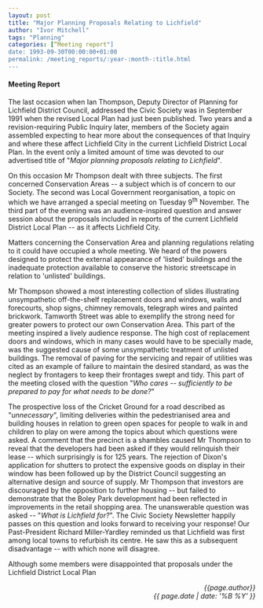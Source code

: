 ```yaml
---
layout: post
title: "Major Planning Proposals Relating to Lichfield"
author: "Ivor Mitchell"
tags: "Planning"
categories: [“Meeting report"]
date: 1993-09-30T00:00:00+01:00
permalink: /meeting_reports/:year-:month-:title.html
---
```

#### Meeting Report ####

The last occasion when Ian Thompson, Deputy Director of Planning for Lichfield District Council, addressed the Civic Society was in September 1991 when the revised Local Plan had just been published. Two years and a revision-requiring Public Inquiry later, members of the Society again assembled expecting to hear more about the consequences of that Inquiry and where these affect Lichfield City in the current Lichfield District Local Plan. In the event only a limited amount of time was devoted to our advertised title of "*Major planning proposals relating to Lichfield*". 

On this occasion Mr Thompson dealt with three subjects. The first concerned Conservation Areas -- a subject which is of concern to our Society. The second was Local Government reorganisation, a topic on which we have arranged a special meeting on Tuesday 9<sup>th</sup> November. The third part of the evening was an audience-inspired question and answer session about the proposals included in reports of the current Lichfield District Local Plan -- as it affects Lichfield City. 

Matters concerning the Conservation Area and planning regulations relating to it could have occupied a whole meeting. We heard of the powers designed to protect the external appearance of 'listed' buildings and the inadequate protection available to conserve the historic streetscape in relation to 'unlisted' buildings. 

Mr Thompson showed a most interesting collection of slides illustrating unsympathetic off-the-shelf replacement doors and windows, walls and forecourts, shop signs, chimney removals, telegraph wires and painted brickwork. Tamworth Street was able to exemplify the strong need for greater powers to protect our own Conservation Area. This part of the meeting inspired a lively audience response. The high cost of replacement doors and windows, which in many cases would have to be specially made, was the suggested cause of some unsympathetic treatment of unlisted buildings. The removal of paving for the servicing and repair of utilities was cited as an example of failure to maintain the desired standard, as was the neglect by frontagers to keep their frontages swept and tidy. This part of the meeting closed with the question "*Who cares -- sufficiently to be prepared to pay for what needs to be done?*" 

The prospective loss of the Cricket Ground for a road described as "*unnecessary*", limiting deliveries within the pedestrianised area and building houses in relation to green open spaces for people to walk in and children to play on were among the topics about which questions were asked. A comment that the precinct is a shambles caused Mr Thompson to reveal that the developers had been asked if they would relinquish their lease -- which surprisingly is for 125 years. The rejection of Dixon's application for shutters to protect the expensive goods on display in their window has been followed up by the District Council suggesting an alternative design and source of supply. Mr Thompson that investors are discouraged by the opposition to further housing -- but failed to demonstrate that the Boley Park development had been reflected in improvements in the retail shopping area. The unanswerable question was asked -- "*What is Lichfield for?*". The Civic Society Newsletter happily passes on this question and looks forward to receiving your response! Our Past-President Richard Miller-Yardley reminded us that Lichfield was first among local towns to refurbish its centre. He saw this as a subsequent disadvantage -- with which none will disagree. 

Although some members were disappointed that proposals under the Lichfield District Local Plan

<p align="right"><i> {{page.author}} <br> {{ page.date | date: '%B %Y' }} </i></p>
